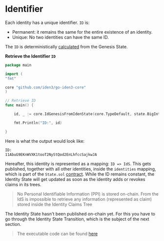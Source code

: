 # Identifier

Each identity has a unique identifier. `ID` is:

- Permanent: it remains the same for the entire existence of an identity.
- Unique: No two identities can have the same ID.

The `ID` is deterministically [calculated](https://docs.iden3.io/protocol/spec/#genesis-id) from the Genesis State. 

**Retrieve the Identifier `ID`**

```go
package main

import (
"fmt"

core "github.com/iden3/go-iden3-core"
)

// Retrieve ID
func main() {

    id, _ := core.IdGenesisFromIdenState(core.TypeDefault, state.BigInt())

    fmt.Println("ID:", id)

}
```

Here is what the output would look like: 

```bash
ID:
11AbuG9EKnWVXK1tooT2NyStQod2EnLhfccSajkwJA
```

Hereafter, this identity is represented as a mapping: `ID => IdS`. This gets published, together with all other identities, inside the `identities` mapping, which is part of the `State.sol` [contract](https://github.com/iden3/contracts/blob/master/contracts/State.sol#L54). While the ID remains constant, the Identity State will get updated as soon as the identity adds or revokes claims in its trees. 

> No Personal Identifiable Information (PPI) is stored on-chain. From the IdS is impossible to retrieve any information (represented as claim) stored inside the Identity Claims Tree

The Identity State hasn't been published on-chain yet. For this you have to go through the Identity State Transition, which is the subject of the next section. 

> The executable code can be found [here](https://github.com/iden3/tutorial-examples/blob/main/issuer-protocol/main.go#L121)
